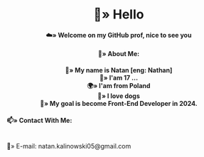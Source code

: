 <h1 align="center">
  👋» Hello 
  </h1>
<h4 align="center">☁️» Welcome on my GitHub prof, nice to see you </h4>
  <h4 align="center">🌚» About Me:</h4>
 <h4 align="center">
  🌙» My name is Natan [eng: Nathan]
  <br />
 🌵» I'am 17 ...
  <br />
 🌍» I'am from Poland
  <br />
 🐶» I love dogs
  <br />
  🎯» My goal is become Front-End Developer in 2024.
</h4> 

 <h4 align="">📫» Contact With Me:</h4>
 <p align="">
   <br />
  💬» E-mail: natan.kalinowski05@gmail.com
  </p>
  
 





